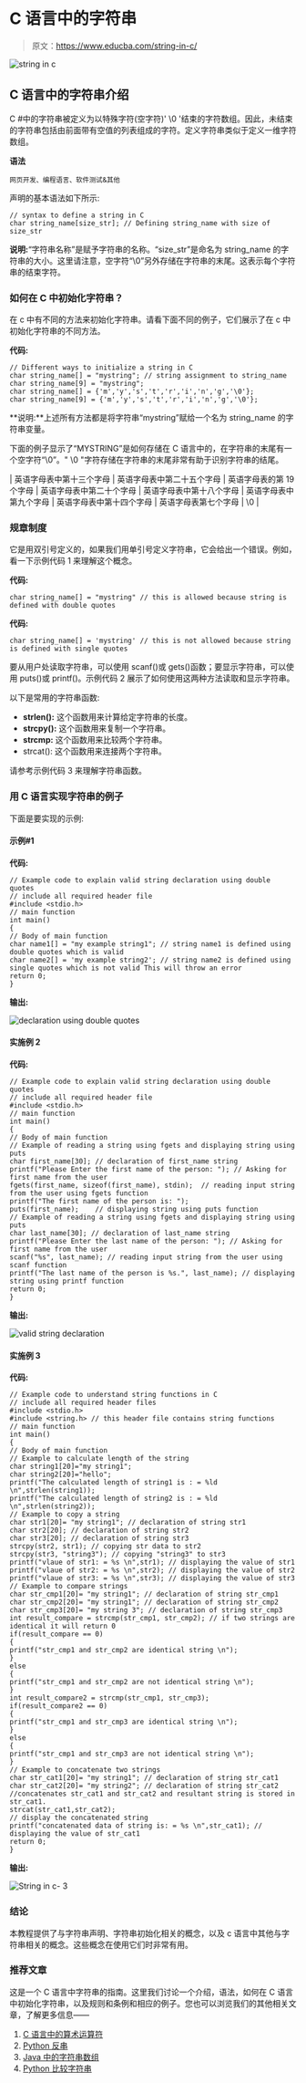 # C 语言中的字符串

> 原文：<https://www.educba.com/string-in-c/>

![string in c](img/b1654e5b4b148a2c26cccbe30db66976.png)



## C 语言中的字符串介绍

C #中的字符串被定义为以特殊字符(空字符)' \0 '结束的字符数组。因此，未结束的字符串包括由前面带有空值的列表组成的字符。定义字符串类似于定义一维字符数组。

**语法**

<small>网页开发、编程语言、软件测试&其他</small>

声明的基本语法如下所示:

```
// syntax to define a string in C
char string_name[size_str]; // Defining string_name with size of size_str
```

**说明:**“字符串名称”是赋予字符串的名称。“size_str”是命名为 string_name 的字符串的大小。这里请注意，空字符“\0”另外存储在字符串的末尾。这表示每个字符串的结束字符。

### 如何在 C 中初始化字符串？

在 c 中有不同的方法来初始化字符串。请看下面不同的例子，它们展示了在 c 中初始化字符串的不同方法。

**代码:**

```
// Different ways to initialize a string in C
char string_name[] = "mystring"; // string assignment to string_name
char string_name[9] = "mystring";
char string_name[] = {'m','y','s','t','r','i','n','g','\0'};
char string_name[9] = {'m','y','s','t','r','i','n','g','\0'};
```

**说明:**上述所有方法都是将字符串“mystring”赋给一个名为 string_name 的字符串变量。

下面的例子显示了“MYSTRING”是如何存储在 C 语言中的，在字符串的末尾有一个空字符“\0”。" \0 "字符存储在字符串的末尾非常有助于识别字符串的结尾。

| 英语字母表中第十三个字母 | 英语字母表中第二十五个字母 | 英语字母表的第 19 个字母 | 英语字母表中第二十个字母 | 英语字母表中第十八个字母 | 英语字母表中第九个字母 | 英语字母表中第十四个字母 | 英语字母表第七个字母 | \0 |

### 规章制度

它是用双引号定义的，如果我们用单引号定义字符串，它会给出一个错误。例如，看一下示例代码 1 来理解这个概念。

**代码:**

```
char string_name[] = "mystring" // this is allowed because string is defined with double quotes
```

**代码:**

```
char string_name[] = 'mystring' // this is not allowed because string is defined with single quotes
```

要从用户处读取字符串，可以使用 scanf()或 gets()函数；要显示字符串，可以使用 puts()或 printf()。示例代码 2 展示了如何使用这两种方法读取和显示字符串。

以下是常用的字符串函数:

*   **strlen():** 这个函数用来计算给定字符串的长度。
*   **strcpy():** 这个函数用来复制一个字符串。
*   **strcmp:** 这个函数用来比较两个字符串。
*   strcat(): 这个函数用来连接两个字符串。

请参考示例代码 3 来理解字符串函数。

### 用 C 语言实现字符串的例子

下面是要实现的示例:

#### 示例#1

**代码:**

```
// Example code to explain valid string declaration using double quotes
// include all required header file
#include <stdio.h>
// main function
int main()
{
// Body of main function
char name1[] = "my example string1"; // string name1 is defined using double quotes which is valid
char name2[] = 'my example string2'; // string name2 is defined using single quotes which is not valid This will throw an error
return 0;
}
```

**输出:**

![declaration using double quotes](img/1b02d15dda5a7162eadf868f4f70112a.png)



#### 实施例 2

**代码:**

```
// Example code to explain valid string declaration using double quotes
// include all required header file
#include <stdio.h>
// main function
int main()
{
// Body of main function
// Example of reading a string using fgets and displaying string using puts
char first_name[30]; // declaration of first_name string
printf("Please Enter the first name of the person: "); // Asking for first name from the user
fgets(first_name, sizeof(first_name), stdin);  // reading input string from the user using fgets function
printf("The first name of the person is: ");
puts(first_name);    // displaying string using puts function
// Example of reading a string using fgets and displaying string using puts
char last_name[30]; // declaration of last_name string
printf("Please Enter the last name of the person: "); // Asking for first name from the user
scanf("%s", last_name); // reading input string from the user using scanf function
printf("The last name of the person is %s.", last_name); // displaying string using printf function
return 0;
}
```

**输出:**

![valid string declaration](img/972f4241f2b614a34b7b37c9ed5ef63c.png)



#### 实施例 3

**代码:**

```
// Example code to understand string functions in C
// include all required header files
#include <stdio.h>
#include <string.h> // this header file contains string functions
// main function
int main()
{
// Body of main function
// Example to calculate length of the string
char string1[20]="my string1";
char string2[20]="hello";
printf("The calculated length of string1 is : = %ld \n",strlen(string1));
printf("The calculated length of string2 is : = %ld \n",strlen(string2));
// Example to copy a string
char str1[20]= "my string1"; // declaration of string str1
char str2[20]; // declaration of string str2
char str3[20]; // declaration of string str3
strcpy(str2, str1); // copying str data to str2
strcpy(str3, "string3"); // copying "string3" to str3
printf("vlaue of str1: = %s \n",str1); // displaying the value of str1
printf("vlaue of str2: = %s \n",str2); // displaying the value of str2
printf("vlaue of str3: = %s \n",str3); // displaying the value of str3
// Example to compare strings
char str_cmp1[20]= "my string1"; // declaration of string str_cmp1
char str_cmp2[20]= "my string1"; // declaration of string str_cmp2
char str_cmp3[20]= "my string 3"; // declaration of string str_cmp3
int result_compare = strcmp(str_cmp1, str_cmp2); // if two strings are identical it will return 0
if(result_compare == 0)
{
printf("str_cmp1 and str_cmp2 are identical string \n");
}
else
{
printf("str_cmp1 and str_cmp2 are not identical string \n");
}
int result_compare2 = strcmp(str_cmp1, str_cmp3);
if(result_compare2 == 0)
{
printf("str_cmp1 and str_cmp3 are identical string \n");
}
else
{
printf("str_cmp1 and str_cmp3 are not identical string \n");
}
// Example to concatenate two strings
char str_cat1[20]= "my string1"; // declaration of string str_cat1
char str_cat2[20]= "my string2"; // declaration of string str_cat2
//concatenates str_cat1 and str_cat2 and resultant string is stored in str_cat1.
strcat(str_cat1,str_cat2);
// display the concatenated string
printf("concatenated data of string is: = %s \n",str_cat1); // displaying the value of str_cat1
return 0;
}
```

**输出:**

![String in c- 3](img/48370a8ad85c5c6c16aa2d484ab23d22.png)



### 结论

本教程提供了与字符串声明、字符串初始化相关的概念，以及 c 语言中其他与字符串相关的概念。这些概念在使用它们时非常有用。

### 推荐文章

这是一个 C 语言中字符串的指南。这里我们讨论一个介绍，语法，如何在 C 语言中初始化字符串，以及规则和条例和相应的例子。您也可以浏览我们的其他相关文章，了解更多信息——

1.  [C 语言中的算术运算符](https://www.educba.com/arithmetic-operators-in-c/)
2.  [Python 反串](https://www.educba.com/python-reverse-string/)
3.  [Java 中的字符串数组](https://www.educba.com/string-array-in-java/)
4.  [Python 比较字符串](https://www.educba.com/python-compare-strings/)





